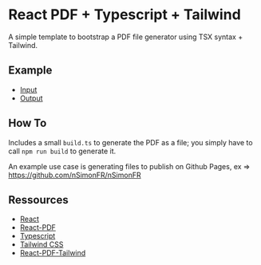 # React PDF + Typescript + Tailwind

A simple template to bootstrap a PDF file generator using TSX syntax + Tailwind.

## Example

- [Input](./src/index.tsx)
- [Output](./dist/PDF.pdf)

## How To

Includes a small `build.ts` to generate the PDF as a file; you simply have to call `npm run build` to generate it.

An example use case is generating files to publish on Github Pages, ex => https://github.com/nSimonFR/nSimonFR

## Ressources

- [React](https://react.dev/)
- [React-PDF](https://react-pdf.org/)
- [Typescript](https://www.typescriptlang.org/)
- [Tailwind CSS](https://tailwindcss.com/)
- [React-PDF-Tailwind](https://github.com/aanckar/react-pdf-tailwind)

